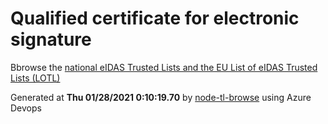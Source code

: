 # Qualified certificate for electronic signature 
 Bbrowse the [national eIDAS Trusted Lists and the EU List of eIDAS Trusted Lists (LOTL)](https://webgate.ec.europa.eu/tl-browser/#/) 
 
 
Generated at **Thu 01/28/2021  0:10:19.70** by [node-tl-browse](https://github.com/ymedlop/node-tl-browser) using Azure Devops 

